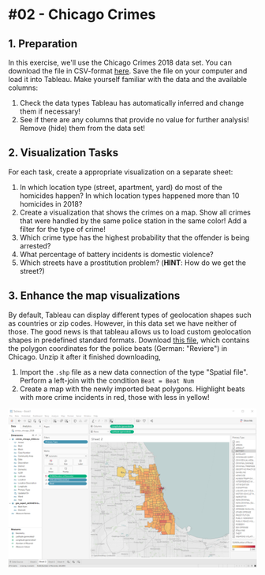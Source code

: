 # \#02 - Chicago Crimes

## 1. Preparation

In this exercise, we'll use the Chicago Crimes 2018 data set. You can download the file in CSV-format [here](https://s3.amazonaws.com/nicolas.meseth/data+sets/crimes/crimes_chicago_2018.csv). Save the file on your computer and load it into Tableau. Make yourself familiar with the data and the available columns:

1. Check the data types Tableau has automatically inferred and change them if necessary!
2. See if there are any columns that provide no value for further analysis! Remove \(hide\) them from the data set!

## 2. Visualization Tasks

For each task, create a appropriate visualization on a separate sheet:

1. In which location type \(street, apartment, yard\) do most of the homicides happen? In which location types happened more than 10 homicides in 2018?
2. Create a visualization that shows the crimes on a map. Show all crimes that were handled by the same police station in the same color! Add a filter for the type of crime!
3. Which crime type has the highest probability that the offender is being arrested?
4. What percentage of battery incidents is domestic violence?
5. Which streets have a prostitution problem? \(**HINT**: How do we get the street?\)

## 3. Enhance the map visualizations

By default, Tableau can display different types of geolocation shapes such as countries or zip codes. However, in this data set we have neither of those. The good news is that tableau allows us to load custom geolocation shapes in predefined standard formats. Download [this file](https://s3.amazonaws.com/nicolas.meseth/data+sets/crimes/chicago_police_beats_boundaries.zip), which contains the polygon coordinates for the police beats \(German: "Reviere"\) in Chicago. Unzip it after it finished downloading,

1. Import the `.shp` file as a new data connection of the type "Spatial file". Perform a left-join with the condition `Beat = Beat Num`
2. Create a map with the newly imported beat polygons. Highlight beats with more crime incidents in red, those with less in yellow!

![Chicago crimes visualized on a map](../../../.gitbook/assets/image.png)



